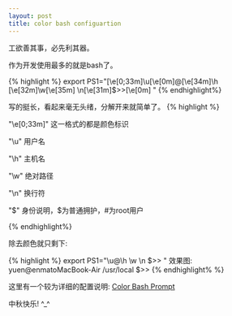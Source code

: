 ```yaml
---
layout: post
title: color bash configuartion
---
```


工欲善其事，必先利其器。

作为开发使用最多的就是bash了。

{% highlight %}
export PS1="\[\e[0;33m\]\u\[\e[0m\]@\[\e[34m\]\h \[\e[32m\]\w\[\e[35m\] \n\[\e[31m\]\$>>\[\e[0m\] "
{% endhighlight%}

写的挺长，看起来毫无头绪，分解开来就简单了。
{% highlight %}

"\e[0;33m\]" 这一格式的都是颜色标识

"\u" 用户名

"\h" 主机名

"\w" 绝对路径

"\n" 换行符

"\$" 身份说明，$为普通拥护，#为root用户

{% endhighlight%}

除去颜色就只剩下:

{% highlight %}
export PS1="\u@\h \w \n \$>> "
效果图:
yuen@enmatoMacBook-Air /usr/local 
$>> 
{% endhighlight% %}


这里有一个较为详细的配置说明:
[Color Bash Prompt](https://wiki.archlinux.org/index.php/Color_Bash_Prompt)

中秋快乐!  ^_^